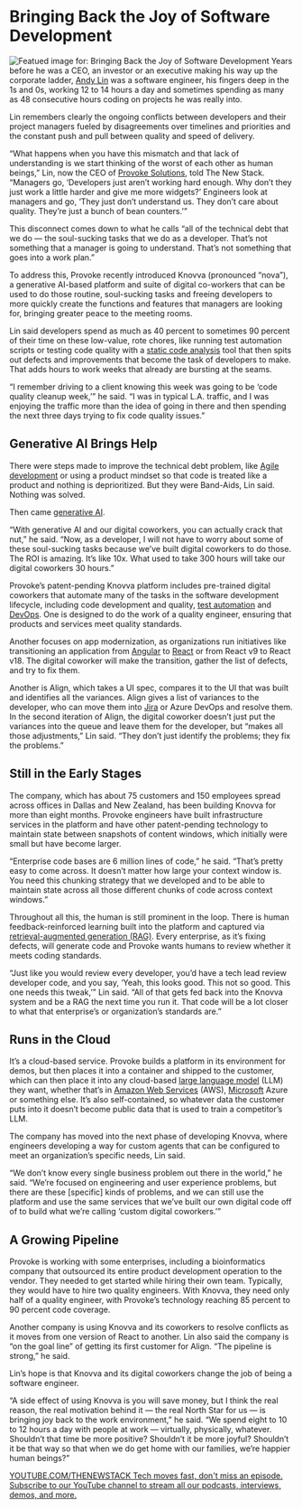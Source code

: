 # Bringing Back the Joy of Software Development
![Featued image for: Bringing Back the Joy of Software Development](https://cdn.thenewstack.io/media/2024/08/90353c94-priscilla-du-preez-xkkcui44im0-unsplash-1024x683.jpg)
Years before he was a CEO, an investor or an executive making his way up the corporate ladder, [Andy Lin](https://www.linkedin.com/in/andylin888/) was a software engineer, his fingers deep in the 1s and 0s, working 12 to 14 hours a day and sometimes spending as many as 48 consecutive hours coding on projects he was really into.

Lin remembers clearly the ongoing conflicts between developers and their project managers fueled by disagreements over timelines and priorities and the constant push and pull between quality and speed of delivery.

“What happens when you have this mismatch and that lack of understanding is we start thinking of the worst of each other as human beings,” Lin, now the CEO of [Provoke Solutions](https://provokesolutions.com/), told The New Stack. “Managers go, ‘Developers just aren’t working hard enough. Why don’t they just work a little harder and give me more widgets?’ Engineers look at managers and go, ‘They just don’t understand us. They don’t care about quality. They’re just a bunch of bean counters.’”

This disconnect comes down to what he calls “all of the technical debt that we do — the soul-sucking tasks that we do as a developer. That’s not something that a manager is going to understand. That’s not something that goes into a work plan.”

To address this, Provoke recently introduced Knovva (pronounced “nova”), a generative AI-based platform and suite of digital co-workers that can be used to do those routine, soul-sucking tasks and freeing developers to more quickly create the functions and features that managers are looking for, bringing greater peace to the meeting rooms.

Lin said developers spend as much as 40 percent to sometimes 90 percent of their time on these low-value, rote chores, like running test automation scripts or testing code quality with a [static code analysis](https://thenewstack.io/how-static-analysis-can-save-your-software/) tool that then spits out defects and improvements that become the task of developers to make. That adds hours to work weeks that already are bursting at the seams.

“I remember driving to a client knowing this week was going to be ‘code quality cleanup week,’” he said. “I was in typical L.A. traffic, and I was enjoying the traffic more than the idea of going in there and then spending the next three days trying to fix code quality issues.”

## Generative AI Brings Help
There were steps made to improve the technical debt problem, like [Agile development](https://thenewstack.io/heres-what-a-software-architect-does-in-an-agile-team/) or using a product mindset so that code is treated like a product and nothing is deprioritized. But they were Band-Aids, Lin said. Nothing was solved.

Then came [generative AI](https://thenewstack.io/generative-ai-tools-for-infrastructure-as-code/).

“With generative AI and our digital coworkers, you can actually crack that nut,” he said. “Now, as a developer, I will not have to worry about some of these soul-sucking tasks because we’ve built digital coworkers to do those. The ROI is amazing. It’s like 10x. What used to take 300 hours will take our digital coworkers 30 hours.”

Provoke’s patent-pending Knovva platform includes pre-trained digital coworkers that automate many of the tasks in the software development lifecycle, including code development and quality, [test automation](https://thenewstack.io/test-automation-tools-unite/) and [DevOps](https://thenewstack.io/devops/). One is designed to do the work of a quality engineer, ensuring that products and services meet quality standards.

Another focuses on app modernization, as organizations run initiatives like transitioning an application from [Angular](https://thenewstack.io/google-angular-lead-sees-convergence-in-javascript-frameworks/) to [React](https://thenewstack.io/meta-releases-open-source-react-compiler/) or from React v9 to React v18. The digital coworker will make the transition, gather the list of defects, and try to fix them.

Another is Align, which takes a UI spec, compares it to the UI that was built and identifies all the variances. Align gives a list of variances to the developer, who can move them into [Jira](https://thenewstack.io/anti-agile-project-tracker-linear-the-latest-to-take-on-jira/) or Azure DevOps and resolve them. In the second iteration of Align, the digital coworker doesn’t just put the variances into the queue and leave them for the developer, but “makes all those adjustments,” Lin said. “They don’t just identify the problems; they fix the problems.”

## Still in the Early Stages
The company, which has about 75 customers and 150 employees spread across offices in Dallas and New Zealand, has been building Knovva for more than eight months. Provoke engineers have built infrastructure services in the platform and have other patent-pending technology to maintain state between snapshots of content windows, which initially were small but have become larger.

“Enterprise code bases are 6 million lines of code,” he said. “That’s pretty easy to come across. It doesn’t matter how large your context window is. You need this chunking strategy that we developed and to be able to maintain state across all those different chunks of code across context windows.”

Throughout all this, the human is still prominent in the loop. There is human feedback-reinforced learning built into the platform and captured via [retrieval-augmented generation (RAG)](https://thenewstack.io/retrieval-augmented-generation-for-llms/). Every enterprise, as it’s fixing defects, will generate code and Provoke wants humans to review whether it meets coding standards.

“Just like you would review every developer, you’d have a tech lead review developer code, and you say, ‘Yeah, this looks good. This not so good. This one needs this tweak,’” Lin said. “All of that gets fed back into the Knovva system and be a RAG the next time you run it. That code will be a lot closer to what that enterprise’s or organization’s standards are.”

## Runs in the Cloud
It’s a cloud-based service. Provoke builds a platform in its environment for demos, but then places it into a container and shipped to the customer, which can then place it into any cloud-based [large language model](https://thenewstack.io/why-large-language-models-wont-replace-human-coders/) (LLM) they want, whether that’s in [Amazon Web Services](https://aws.amazon.com/?utm_content=inline+mention) (AWS), [Microsoft](https://news.microsoft.com/?utm_content=inline+mention) Azure or something else. It’s also self-contained, so whatever data the customer puts into it doesn’t become public data that is used to train a competitor’s LLM.

The company has moved into the next phase of developing Knovva, where engineers developing a way for custom agents that can be configured to meet an organization’s specific needs, Lin said.

“We don’t know every single business problem out there in the world,” he said. “We’re focused on engineering and user experience problems, but there are these [specific] kinds of problems, and we can still use the platform and use the same services that we’ve built our own digital code off of to build what we’re calling ‘custom digital coworkers.’”

## A Growing Pipeline
Provoke is working with some enterprises, including a bioinformatics company that outsourced its entire product development operation to the vendor. They needed to get started while hiring their own team. Typically, they would have to hire two quality engineers. With Knovva, they need only half of a quality engineer, with Provoke’s technology reaching 85 percent to 90 percent code coverage.

Another company is using Knovva and its coworkers to resolve conflicts as it moves from one version of React to another. Lin also said the company is “on the goal line” of getting its first customer for Align. “The pipeline is strong,” he said.

Lin’s hope is that Knovva and its digital coworkers change the job of being a software engineer.

“A side effect of using Knovva is you will save money, but I think the real reason, the real motivation behind it — the real North Star for us — is bringing joy back to the work environment,” he said. “We spend eight to 10 to 12 hours a day with people at work — virtually, physically, whatever. Shouldn’t that time be more positive? Shouldn’t it be more joyful? Shouldn’t it be that way so that when we do get home with our families, we’re happier human beings?”

[
YOUTUBE.COM/THENEWSTACK
Tech moves fast, don't miss an episode. Subscribe to our YouTube
channel to stream all our podcasts, interviews, demos, and more.
](https://youtube.com/thenewstack?sub_confirmation=1)